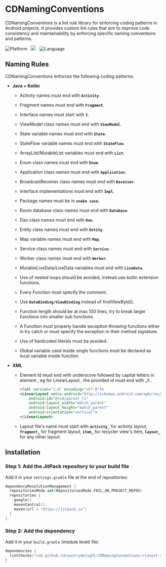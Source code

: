 # CDNamingConventions

CDNamingConventions is a lint rule library for enforcing coding patterns in Android projects. It
provides custom lint rules that aim to improve code consistency and maintainability by enforcing
specific naming conventions and patterns.

![Platform](https://img.shields.io/badge/Platform-Android-darkcyan) &nbsp;
[![](https://jitpack.io/v/cdcountrydelight/CDNamingConventions.svg)](https://jitpack.io/#cdcountrydelight/CDNamingConventions)
&nbsp;
![Language](https://img.shields.io/badge/Language-Kotlin-blue)

## Naming Rules

CDNamingConventions enforces the following coding patterns:

- **Java + Kotlin**

  - Activity names must end with **`Activity`**.

  - Fragment names must end with **`Fragment`**.

  - Interface names must start with **`I`**.

  - ViewModel class names must end with **`ViewModel`**.

  - State variable names must end with **`State`**.

  - StateFlow variable names must end with **`StateFlow`**.

  - ArrayList/MutableList variables must end with **`List`**.

  - Enum class names must end with **`Enum`**.

  - Application class names must end with **`Application`**.

  - BroadcastReceiver class names must end with **`Receiver`**.

  - Interface implementations must end with **`Impl`**.

  - Package names must be in **`snake case`**.

  - Room database class names must end with **`Database`**.

  - Dao class names must end with **`Dao`**.

  - Entity class names must end with **`Entity`**.

  - Map variable names must end with **`Map`**.

  - Service class names must end with **`Service`**.

  - Worker class names must end with **`Worker`**.

  - MutableLiveData/LiveData variables must end with **`LiveData`**.

  - Use of nested loops should be avoided, instead use kotlin extension functions.

  - Every Function must specify the comment.
  
  - Use **`DataBinding/ViewBinding`** instead of findVIewById().

  - Function length should be at max 100 lines, try to break larger functions into smaller sub functions.

  - A Function must properly handle exception throwing functions either in try catch or must specify the exception in their method signature.

  - Use of hardcoded literals must be avoided.

  - Global variable used inside single functions must be declared as local variable inside function.

- **XML**

  - Element Id must end with underscore followed by capital letters in element , eg for
    LinearLayout , the provided id  must end with _ll .

    ```xml
    <?xml version="1.0" encoding="utf-8"?>
    <LinearLayout xmlns:android="http://schemas.android.com/apk/res/android"
        android:id="@+id/parent_ll"
        android:layout_width="match_parent"
        android:layout_height="match_parent"
        android:orientation="vertical">
    </LinearLayout>
    ``` 

  - Layout file's name must start with  **`activity_`** for activity layout, **`fragment_`** for fragment layout, **`item_`** for recycler view's item, **`layout_`**  for any other layout.

## Installation

### Step 1: Add the JitPack repository to your build file

Add it in your `settings.gradle` file at the end of repositories:

```kotlin
dependencyResolutionManagement {
  repositoriesMode.set(RepositoriesMode.FAIL_ON_PROJECT_REPOS)
  repositories {
    google()
    mavenCentral()
    maven(url = "https://jitpack.io")
  }
}
```

### Step 2: Add the dependency

Add it in your `build.gradle` (module level) file:

```kotlin
dependencies {
  lintChecks("com.github.cdcountrydelight:CDNamingConventions:<latest-version>")
}
```
